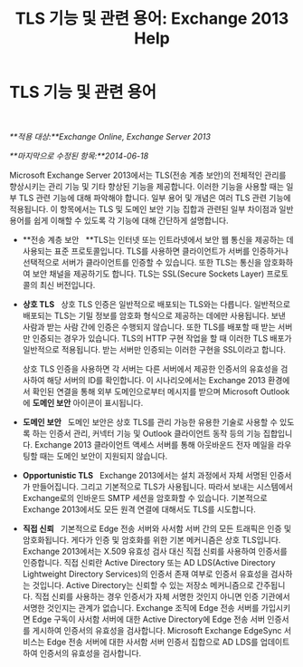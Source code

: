 ﻿---
title: 'TLS 기능 및 관련 용어: Exchange 2013 Help'
TOCTitle: TLS 기능 및 관련 용어
ms:assetid: 294ba2a9-892d-4a90-beec-9d298426b5f4
ms:mtpsurl: https://technet.microsoft.com/ko-kr/library/Bb430753(v=EXCHG.150)
ms:contentKeyID: 52058061
ms.date: 05/22/2018
mtps_version: v=EXCHG.150
ms.translationtype: MT
---

# TLS 기능 및 관련 용어

 

_**적용 대상:**Exchange Online, Exchange Server 2013_

_**마지막으로 수정된 항목:**2014-06-18_

Microsoft Exchange Server 2013에서는 TLS(전송 계층 보안)의 전체적인 관리를 향상시키는 관리 기능 및 기타 향상된 기능을 제공합니다. 이러한 기능을 사용할 때는 일부 TLS 관련 기능에 대해 파악해야 합니다. 일부 용어 및 개념은 여러 TLS 관련 기능에 적용됩니다. 이 항목에서는 TLS 및 도메인 보안 기능 집합과 관련된 일부 차이점과 일반 용어를 쉽게 이해할 수 있도록 각 기능에 대해 간단하게 설명합니다.

  - **전송 계층 보안   **TLS는 인터넷 또는 인트라넷에서 보안 웹 통신을 제공하는 데 사용되는 표준 프로토콜입니다. TLS를 사용하면 클라이언트가 서버를 인증하거나 선택적으로 서버가 클라이언트를 인증할 수 있습니다. 또한 TLS는 통신을 암호화하여 보안 채널을 제공하기도 합니다. TLS는 SSL(Secure Sockets Layer) 프로토콜의 최신 버전입니다.

  - **상호 TLS**   상호 TLS 인증은 일반적으로 배포되는 TLS와는 다릅니다. 일반적으로 배포되는 TLS는 기밀 정보를 암호화 형식으로 제공하는 데에만 사용됩니다. 보낸 사람과 받는 사람 간에 인증은 수행되지 않습니다. 또한 TLS를 배포할 때 받는 서버만 인증되는 경우가 있습니다. TLS의 HTTP 구현 작업을 할 때 이러한 TLS 배포가 일반적으로 적용됩니다. 받는 서버만 인증되는 이러한 구현을 SSL이라고 합니다.
    
    상호 TLS 인증을 사용하면 각 서버는 다른 서버에서 제공한 인증서의 유효성을 검사하여 해당 서버의 ID를 확인합니다. 이 시나리오에서는 Exchange 2013 환경에서 확인된 연결을 통해 외부 도메인으로부터 메시지를 받으며 Microsoft Outlook에 **도메인 보안** 아이콘이 표시됩니다.

  - **도메인 보안**   도메인 보안은 상호 TLS를 관리 가능한 유용한 기술로 사용할 수 있도록 하는 인증서 관리, 커넥터 기능 및 Outlook 클라이언트 동작 등의 기능 집합입니다. Exchange 2013 클라이언트 액세스 서버를 통해 아웃바운드 전자 메일을 라우팅할 때는 도메인 보안이 지원되지 않습니다.

  - **Opportunistic TLS**   Exchange 2013에서는 설치 과정에서 자체 서명된 인증서가 만들어집니다. 그리고 기본적으로 TLS가 사용됩니다. 따라서 보내는 시스템에서 Exchange로의 인바운드 SMTP 세션을 암호화할 수 있습니다. 기본적으로 Exchange 2013에서도 모든 원격 연결에 대해서도 TLS를 시도합니다.

  - **직접 신뢰**   기본적으로 Edge 전송 서버와 사서함 서버 간의 모든 트래픽은 인증 및 암호화됩니다. 게다가 인증 및 암호화를 위한 기본 메커니즘은 상호 TLS입니다. Exchange 2013에서는 X.509 유효성 검사 대신 직접 신뢰를 사용하여 인증서를 인증합니다. 직접 신뢰란 Active Directory 또는 AD LDS(Active Directory Lightweight Directory Services)의 인증서 존재 여부로 인증서 유효성을 검사하는 것입니다. Active Directory는 신뢰할 수 있는 저장소 메커니즘으로 간주됩니다. 직접 신뢰를 사용하는 경우 인증서가 자체 서명한 것인지 아니면 인증 기관에서 서명한 것인지는 관계가 없습니다. Exchange 조직에 Edge 전송 서버를 가입시키면 Edge 구독이 사서함 서버에 대한 Active Directory에 Edge 전송 서버 인증서를 게시하여 인증서의 유효성을 검사합니다. Microsoft Exchange EdgeSync 서비스는 Edge 전송 서버에 대한 사서함 서버 인증서 집합으로 AD LDS를 업데이트하여 인증서의 유효성을 검사합니다.

